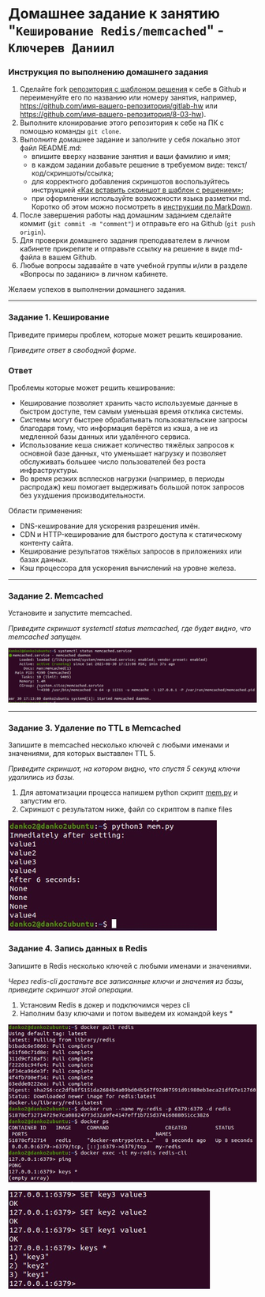 # Домашнее задание к занятию "`Кеширование Redis/memcached`" - `Ключерев Даниил`


### Инструкция по выполнению домашнего задания

1. Сделайте fork [репозитория c шаблоном решения](https://github.com/netology-code/sys-pattern-homework) к себе в Github и переименуйте его по названию или номеру занятия, например, https://github.com/имя-вашего-репозитория/gitlab-hw или https://github.com/имя-вашего-репозитория/8-03-hw).
2. Выполните клонирование этого репозитория к себе на ПК с помощью команды `git clone`.
3. Выполните домашнее задание и заполните у себя локально этот файл README.md:
   - впишите вверху название занятия и ваши фамилию и имя;
   - в каждом задании добавьте решение в требуемом виде: текст/код/скриншоты/ссылка;
   - для корректного добавления скриншотов воспользуйтесь инструкцией [«Как вставить скриншот в шаблон с решением»](https://github.com/netology-code/sys-pattern-homework/blob/main/screen-instruction.md);
   - при оформлении используйте возможности языка разметки md. Коротко об этом можно посмотреть в [инструкции по MarkDown](https://github.com/netology-code/sys-pattern-homework/blob/main/md-instruction.md).
4. После завершения работы над домашним заданием сделайте коммит (`git commit -m "comment"`) и отправьте его на Github (`git push origin`).
5. Для проверки домашнего задания преподавателем в личном кабинете прикрепите и отправьте ссылку на решение в виде md-файла в вашем Github.
6. Любые вопросы задавайте в чате учебной группы и/или в разделе «Вопросы по заданию» в личном кабинете.

Желаем успехов в выполнении домашнего задания.

---

### Задание 1. Кеширование 

Приведите примеры проблем, которые может решить кеширование. 

*Приведите ответ в свободной форме.*

### Ответ
Проблемы которые может решить кеширование:  

- Кеширование позволяет хранить часто используемые данные в быстром доступе, тем самым уменьшая время отклика системы.
- Системы могут быстрее обрабатывать пользовательские запросы благодаря тому, что информация берётся из кэша, а не из медленной базы данных или удалённого сервиса.
- Использование кеша снижает количество тяжёлых запросов к основной базе данных, что уменьшает нагрузку и позволяет обслуживать большее число пользователей без роста инфраструктуры.
- Во время резких всплесков нагрузки (например, в периоды распродаж) кеш помогает выдерживать большой поток запросов без ухудшения производительности.

Области применения:  

- DNS-кеширование для ускорения разрешения имён.
- CDN и HTTP-кеширование для быстрого доступа к статическому контенту сайта.
- Кеширование результатов тяжёлых запросов в приложенияx или базах данных.
- Кэш процессора для ускорения вычислений на уровне железа.


---

### Задание 2. Memcached

Установите и запустите memcached.

*Приведите скриншот systemctl status memcached, где будет видно, что memcached запущен.*


![memcached](/img/memchached.jpg)

---

### Задание 3. Удаление по TTL в Memcached

Запишите в memcached несколько ключей с любыми именами и значениями, для которых выставлен TTL 5. 

*Приведите скриншот, на котором видно, что спустя 5 секунд ключи удалились из базы.*

1. Для автоматизации процесса напишем python скрипт [mem.py](/files/mem.py) и запустим его.
2. Скриншот с результатом ниже, файл со скриптом в папке files


![memllt5](/img/memttl5.jpg)

### Задание 4. Запись данных в Redis

Запишите в Redis несколько ключей с любыми именами и значениями. 

*Через redis-cli достаньте все записанные ключи и значения из базы, приведите скриншот этой операции.* 

1. Установим Redis в докер и подключимся через cli
2. Наполним базу ключами и потом выведем их командой keys *

![redisinstall](/img/redisinstall.jpg)

![redisall](/img/redisall.jpg)